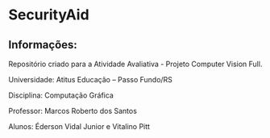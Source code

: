 # SecurityAid

## Informações:
<p>Repositório criado para a Atividade Avaliativa - Projeto Computer Vision Full.</p>
<p>Universidade: Atitus Educação – Passo Fundo/RS</p>
<p>Disciplina: Computação Gráfica</p>
<p>Professor: Marcos Roberto dos Santos</p>
<p>Alunos: Éderson Vidal Junior e Vitalino Pitt</p>
